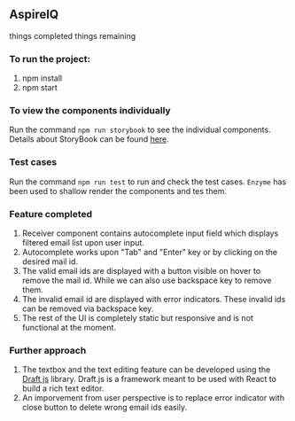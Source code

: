 ## AspireIQ

things completed 
things remaining

### To run the project:

1. npm install
2. npm start

### To view the components individually

Run the command `npm run storybook` to see the individual components. Details about StoryBook can be found [here](https://storybook.js.org/).

### Test cases

Run the command `npm run test` to run and check the test cases. `Enzyme` has been used to shallow render the components and tes them.

### Feature completed

1. Receiver component contains autocomplete input field which displays filtered email list upon user input.
2. Autocomplete works upon "Tab" and "Enter" key or by clicking on the desired mail id.
3. The valid email ids are displayed with a button visible on  hover to remove the mail id. While we can also use backspace key to remove them.
4. The invalid email id are displayed with error indicators. These invalid ids can be removed via backspace key.
5. The rest of the UI is completely static but responsive and is not functional at the moment.

### Further approach

1. The textbox and the text editing feature can be developed using the [Draft js](https://draftjs.org/) library. Draft.js is a framework meant to be used with React to build a rich text editor.
2. An imporvement from user perspective is to replace error indicator with close button to delete wrong email ids easily.

